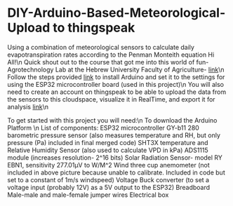 # DIY-Arduino-Based-Meteorological-Upload to thingspeak 
Using a combination of meteorological sensors to calculate daily evapotranspiration rates according to the Penman Monteith equation
Hi All!\n
Quick shout out to the course that got me into this world of fun- Agrotechnology Lab at the Hebrew University Faculty of Agriculture- [link](https://agrotech-lab.github.io/)\n
Follow the steps provided [link](https://agrotech-lab.github.io/code/2022/03/07/intro) to install Arduino and set it to the settings for using the ESP32 microcontroller board (used in this project)\n
You will also need to create an account on thingspeak to be able to upload the data from the sensors to this cloudspace, visualize it in RealTime, and export it for analysis [link](https://thingspeak.com/)\n  

To get started with this project you will need:\n
To download the Arduino Platform \n
List of components:
ESP32 microcontroller
GY-b11 280 barometric pressure sensor (also measures temperature and RH, but only pressure (Pa) included in final merged code)
SHT3X temperature and Relative Humidity Sensor (also used to calculate VPD in kPa)
ADS1115 module (increases resolution- 2^16 bits)
Solar Radiation Sensor- model RY EBN1, sensitivity 277.01µV to W/M^2
Wind three cup anemometer (not included in above picture because unable to calibrate. Included in code but set to a constant of 1m/s windspeed)
Voltage Buck converter (to set a voltage input (probably 12V) as a 5V output to the ESP32) 
Breadboard
Male-male and male-female jumper wires
Electrical box
